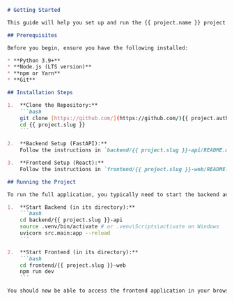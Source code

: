 ```markdown
# Getting Started

This guide will help you set up and run the {{ project.name }} project on your local machine.

## Prerequisites

Before you begin, ensure you have the following installed:

* **Python 3.9+**
* **Node.js (LTS version)**
* **npm or Yarn**
* **Git**

## Installation Steps

1.  **Clone the Repository:**
    ```bash
    git clone [https://github.com/](https://github.com/){{ project.author }}/{{ project.slug }}.git # Example
    cd {{ project.slug }}
    ```

2.  **Backend Setup (FastAPI):**
    Follow the instructions in `backend/{{ project.slug }}-api/README.md`.

3.  **Frontend Setup (React):**
    Follow the instructions in `frontend/{{ project.slug }}-web/README.md`.

## Running the Project

To run the full application, you typically need to start the backend and frontend separately:

1.  **Start Backend (in its directory):**
    ```bash
    cd backend/{{ project.slug }}-api
    source .venv/bin/activate # or .venv\Scripts\activate on Windows
    uvicorn src.main:app --reload
    ```

2.  **Start Frontend (in its directory):**
    ```bash
    cd frontend/{{ project.slug }}-web
    npm run dev
    ```

You should now be able to access the frontend application in your browser (usually `http://localhost:3000`) and it will communicate with the backend.